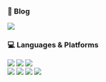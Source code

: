### 👣 Blog

<img src="https://img.shields.io/badge/Tistory-7172B1?style=flat-square&link=https://luen.tistory.com/"/></a>
<br>

### 💻 Languages & Platforms

<img src="https://img.shields.io/badge/C++-00599C?style=flat-square&logo=C%2B%2B&logoColor=white"><!-- Swift -->
<img src="https://img.shields.io/badge/Swift-F05138?style=flat-square&logo=Swift&logoColor=white"><!-- Java -->
<img src="https://img.shields.io/badge/Java-007396?style=flat-square&logo=Java&logoColor=white"/></a><!-- JavaScript --><br>
<img src="https://img.shields.io/badge/JavaScript-F7DF1E?style=flat-square&logo=JavaScript&logoColor=white"/></a><!-- iOS-->
<img src="https://img.shields.io/badge/iOS-000000?style=flat-square&logo=iOS&logoColor=white"/></a><!-- Spring Boot -->
<img src="https://img.shields.io/badge/Spring Boot-6DB33F?style=flat-square&logo=Spring Boot&logoColor=white"/></a><!-- Vue.js -->
<img src="https://img.shields.io/badge/Vue.js-4FC08D?style=flat-square&logo=Vue.js&logoColor=white"/></a>


<!--
[![Solved.ac
프로필](http://mazassumnida.wtf/api/v2/generate_badge?boj=asdfz888)](https://solved.ac/asdfz888)-->

